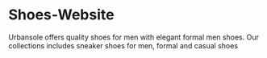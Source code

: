 # Shoes-Website
Urbansole offers quality shoes for men with elegant formal men shoes. Our collections includes sneaker shoes for men, formal and casual shoes
